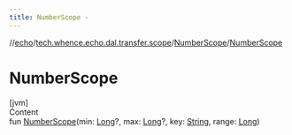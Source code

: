 ```yaml
---
title: NumberScope -
---
```

//[echo](../../index.md)/[tech.whence.echo.dal.transfer.scope](../index.md)/[NumberScope](index.md)/[NumberScope](-number-scope.md)



# NumberScope  
[jvm]  
Content  
fun [NumberScope](-number-scope.md)(min: [Long](https://kotlinlang.org/api/latest/jvm/stdlib/kotlin/-long/index.html)?, max: [Long](https://kotlinlang.org/api/latest/jvm/stdlib/kotlin/-long/index.html)?, key: [String](https://kotlinlang.org/api/latest/jvm/stdlib/kotlin/-string/index.html), range: [Long](https://kotlinlang.org/api/latest/jvm/stdlib/kotlin/-long/index.html))  



